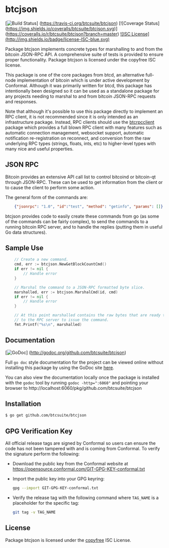 btcjson
=======

[![Build Status](https://travis-ci.org/btcsuite/btcjson.png?branch=master)]
(https://travis-ci.org/btcsuite/btcjson) [![Coverage Status]
(https://img.shields.io/coveralls/btcsuite/btcjson.svg)]
(https://coveralls.io/r/btcsuite/btcjson?branch=master) [![ISC License]
(http://img.shields.io/badge/license-ISC-blue.svg)](http://copyfree.org)

Package btcjson implements concrete types for marshalling to and from the
bitcoin JSON-RPC API.  A comprehensive suite of tests is provided to ensure
proper functionality.  Package btcjson is licensed under the copyfree ISC
license.

This package is one of the core packages from btcd, an alternative full-node
implementation of bitcoin which is under active development by Conformal.
Although it was primarily written for btcd, this package has intentionally been
designed so it can be used as a standalone package for any projects needing to
marshal to and from bitcoin JSON-RPC requests and responses.

Note that although it's possible to use this package directly to implement an
RPC client, it is not recommended since it is only intended as an infrastructure
package.  Instead, RPC clients should use the
[btcrpcclient](https://github.com/btcsuite/btcrpcclient) package which provides
a full blown RPC client with many features such as automatic connection
management, websocket support, automatic notification re-registration on
reconnect, and conversion from the raw underlying RPC types (strings, floats,
ints, etc) to higher-level types with many nice and useful properties.

## JSON RPC

Bitcoin provides an extensive API call list to control bitcoind or bitcoin-qt
through JSON-RPC.  These can be used to get information from the client or to
cause the client to perform some action.

The general form of the commands are:

```JSON
	{"jsonrpc": "1.0", "id":"test", "method": "getinfo", "params": []}
```

btcjson provides code to easily create these commands from go (as some of the
commands can be fairly complex), to send the commands to a running bitcoin RPC
server, and to handle the replies (putting them in useful Go data structures).

## Sample Use

```Go
	// Create a new command.
	cmd, err := btcjson.NewGetBlockCountCmd()
	if err != nil {
		// Handle error
	}

	// Marshal the command to a JSON-RPC formatted byte slice.
	marshalled, err := btcjson.MarshalCmd(id, cmd)
	if err != nil {
		// Handle error
	}

	// At this point marshalled contains the raw bytes that are ready to send
	// to the RPC server to issue the command.
	fmt.Printf("%s\n", marshalled)
```

## Documentation

[![GoDoc](https://img.shields.io/badge/godoc-reference-blue.svg)]
(http://godoc.org/github.com/btcsuite/btcjson)

Full `go doc` style documentation for the project can be viewed online without
installing this package by using the GoDoc site
[here](http://godoc.org/github.com/btcsuite/btcjson).

You can also view the documentation locally once the package is installed with
the `godoc` tool by running `godoc -http=":6060"` and pointing your browser to
http://localhost:6060/pkg/github.com/btcsuite/btcjson

## Installation

```bash
$ go get github.com/btcsuite/btcjson
```

## GPG Verification Key

All official release tags are signed by Conformal so users can ensure the code
has not been tampered with and is coming from Conformal.  To verify the
signature perform the following:

- Download the public key from the Conformal website at
  https://opensource.conformal.com/GIT-GPG-KEY-conformal.txt

- Import the public key into your GPG keyring:
  ```bash
  gpg --import GIT-GPG-KEY-conformal.txt
  ```

- Verify the release tag with the following command where `TAG_NAME` is a
  placeholder for the specific tag:
  ```bash
  git tag -v TAG_NAME
  ```

## License

Package btcjson is licensed under the [copyfree](http://copyfree.org) ISC
License.

